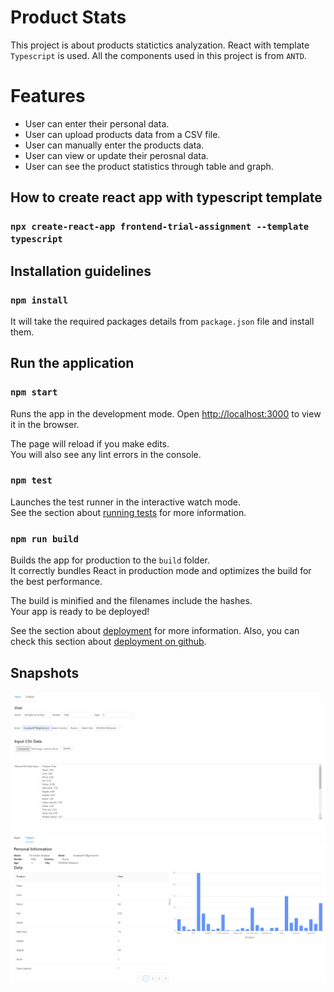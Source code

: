 # Product Stats

This project is about products statictics analyzation. React with template `Typescript` is used. All the components used in this project is from `ANTD`.

# Features
- User can enter their personal data.
- User can upload products data from a CSV file.
- User can manually enter the products data.
- User can view or update their perosnal data.
- User can see the product statistics through table and graph.

## How to create react app with typescript template

### `npx create-react-app frontend-trial-assignment --template typescript`

## Installation guidelines

### `npm install`
It will take the required packages details from `package.json` file and install them.

## Run the application

### `npm start` 
Runs the app in the development mode.
Open [http://localhost:3000](http://localhost:3000) to view it in the browser.

The page will reload if you make edits.\
You will also see any lint errors in the console.

### `npm test`

Launches the test runner in the interactive watch mode.\
See the section about [running tests](https://facebook.github.io/create-react-app/docs/running-tests) for more information.

### `npm run build`

Builds the app for production to the `build` folder.\
It correctly bundles React in production mode and optimizes the build for the best performance.

The build is minified and the filenames include the hashes.\
Your app is ready to be deployed!

See the section about [deployment](https://facebook.github.io/create-react-app/docs/deployment) for more information.
Also, you can check this section about [deployment on github](https://medium.com/@isharamalaviarachchi/how-to-deploy-your-react-app-into-github-pages-b2c96292b18e).

## Snapshots
![input form](images/input.png?raw=true "Input Form")
![output form](images/output.png?raw=true "Output Form")
